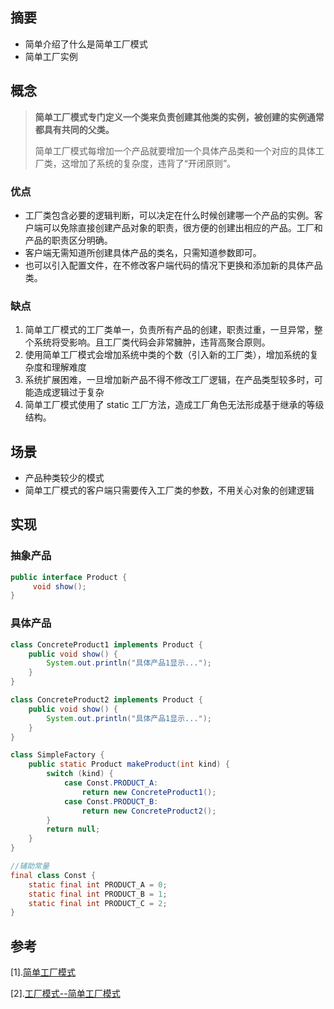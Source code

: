 ## 摘要

* 简单介绍了什么是简单工厂模式
* 简单工厂实例

## 概念

> **简单工厂模式专门定义一个类来负责创建其他类的实例，被创建的实例通常都具有共同的父类。**
>
> 简单工厂模式每增加一个产品就要增加一个具体产品类和一个对应的具体工厂类，这增加了系统的复杂度，违背了“开闭原则”。

### 优点

* 工厂类包含必要的逻辑判断，可以决定在什么时候创建哪一个产品的实例。客户端可以免除直接创建产品对象的职责，很方便的创建出相应的产品。工厂和产品的职责区分明确。
* 客户端无需知道所创建具体产品的类名，只需知道参数即可。
* 也可以引入配置文件，在不修改客户端代码的情况下更换和添加新的具体产品类。

### 缺点

1. 简单工厂模式的工厂类单一，负责所有产品的创建，职责过重，一旦异常，整个系统将受影响。且工厂类代码会非常臃肿，违背高聚合原则。
2. 使用简单工厂模式会增加系统中类的个数（引入新的工厂类），增加系统的复杂度和理解难度
3. 系统扩展困难，一旦增加新产品不得不修改工厂逻辑，在产品类型较多时，可能造成逻辑过于复杂
4. 简单工厂模式使用了 static 工厂方法，造成工厂角色无法形成基于继承的等级结构。

## 场景

* 产品种类较少的模式
* 简单工厂模式的客户端只需要传入工厂类的参数，不用关心对象的创建逻辑

## 实现

### 抽象产品

```java
public interface Product {
     void show();
}
```

### 具体产品

```java
class ConcreteProduct1 implements Product {
    public void show() {
    	System.out.println("具体产品1显示...");
    }
}
```

```java
class ConcreteProduct2 implements Product {
    public void show() {
    	System.out.println("具体产品1显示...");
    }
}
```

```java
class SimpleFactory {
    public static Product makeProduct(int kind) {
        switch (kind) {
            case Const.PRODUCT_A:
                return new ConcreteProduct1();
            case Const.PRODUCT_B:
                return new ConcreteProduct2();
        }
        return null;
    }
}

//辅助常量
final class Const {
    static final int PRODUCT_A = 0;
    static final int PRODUCT_B = 1;
    static final int PRODUCT_C = 2;
}
```

## 参考

[1].[简单工厂模式](http://c.biancheng.net/view/8385.html)

[2].[工厂模式--简单工厂模式](https://www.jianshu.com/p/5cb52d84bd6d)

